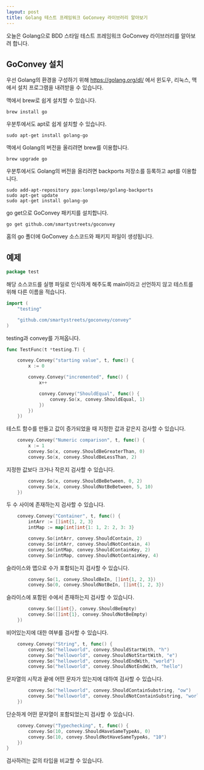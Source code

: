 ```yaml
---
layout: post
title: Golang 테스트 프레임워크 GoConvey 라이브러리 알아보기
---
```


오늘은 Golang으로 BDD 스타일 테스트 프레임워크 GoConvey 라이브러리를 알아보려 합니다.

## GoConvey 설치

우선 Golang의 환경을 구성하기 위해 https://golang.org/dl/ 에서 윈도우, 리눅스, 맥에서 설치 프로그램을 내려받을 수 있습니다.

맥에서 brew로 쉽게 설치할 수 있습니다.

```
brew install go
```

우분투에서도 apt로 쉽게 설치할 수 있습니다.

```
sudo apt-get install golang-go
```

맥에서 Golang의 버전을 올리려면 brew를 이용합니다.

```
brew upgrade go
```

우분투에서도 Golang의 버전을 올리려면 backports 저장소를 등록하고 apt를 이용합니다.

```
sudo add-apt-repository ppa:longsleep/golang-backports
sudo apt-get update
sudo apt-get install golang-go
```

go get으로 GoConvey 패키지를 설치합니다.

```
go get github.com/smartystreets/goconvey
```

홈의 go 폴더에 GoConvey 소스코드와 패키지 파일이 생성됩니다.

## 예제

```go
package test
```

해당 소스코드를 실행 파일로 인식하게 해주도록 main이라고 선언하지 않고 테스트를 위해 다른 이름을 적습니다.

```go
import (
	"testing"

	"github.com/smartystreets/goconvey/convey"
)
```

testing과 convey를 가져옵니다.

```go
func TestFunc(t *testing.T) {

	convey.Convey("starting value", t, func() {
		x := 0

		convey.Convey("incremented", func() {
			x++

			convey.Convey("ShouldEqual", func() {
				convey.So(x, convey.ShouldEqual, 1)
			})
		})
	})
```

테스트 함수를 만들고 값이 증가되었을 때 지정한 값과 같은지 검사할 수 있습니다.

```go
	convey.Convey("Numeric comparison", t, func() {
		x := 1
		convey.So(x, convey.ShouldBeGreaterThan, 0)
		convey.So(x, convey.ShouldBeLessThan, 2)
```

지정한 값보다 크거나 작은지 검사할 수 있습니다.

```go
		convey.So(x, convey.ShouldBeBetween, 0, 2)
		convey.So(x, convey.ShouldNotBeBetween, 5, 10)
	})
```

두 수 사이에 존재하는지 검사할 수 있습니다.

```go
	convey.Convey("Container", t, func() {
		intArr := []int{1, 2, 3}
		intMap := map[int]int{1: 1, 2: 2, 3: 3}

		convey.So(intArr, convey.ShouldContain, 2)
		convey.So(intArr, convey.ShouldNotContain, 4)
		convey.So(intMap, convey.ShouldContainKey, 2)
		convey.So(intMap, convey.ShouldNotContainKey, 4)
```

슬라이스와 맵으로 수가 포함되는지 검사할 수 있습니다.

```go
		convey.So(1, convey.ShouldBeIn, []int{1, 2, 3})
		convey.So(0, convey.ShouldNotBeIn, []int{1, 2, 3})
```

슬라이스에 포함된 수에서 존재하는지 검사할 수 있습니다.

```go
		convey.So([]int{}, convey.ShouldBeEmpty)
		convey.So([]int{1}, convey.ShouldNotBeEmpty)
	})
```

비어있는지에 대한 여부를 검사할 수 있습니다.

```go
	convey.Convey("String", t, func() {
		convey.So("helloworld", convey.ShouldStartWith, "h")
		convey.So("helloworld", convey.ShouldNotStartWith, "e")
		convey.So("helloworld", convey.ShouldEndWith, "world")
		convey.So("helloworld", convey.ShouldNotEndWith, "hello")
```

문자열의 시작과 끝에 어떤 문자가 있는지에 대하여 검사할 수 있습니다.

```go
		convey.So("helloworld", convey.ShouldContainSubstring, "ow")
		convey.So("helloworld", convey.ShouldNotContainSubstring, "worldhello")
	})
```

단순하게 어떤 문자열이 포함되었는지 검사할 수 있습니다.

```go
	convey.Convey("Typechecking", t, func() {
		convey.So(10, convey.ShouldHaveSameTypeAs, 0)
		convey.So(10, convey.ShouldNotHaveSameTypeAs, "10")
	})
}
```

검사하려는 값의 타입을 비교할 수 있습니다.